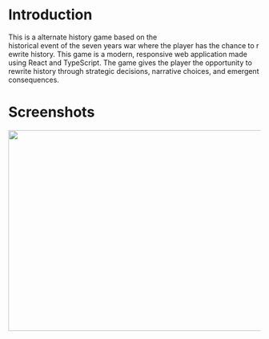 # Introduction
This is a alternate history game based on the historical event of the seven years war where the player has the chance to rewrite history. This game is a modern, responsive web application made using React and TypeScript.  The game gives the player the opportunity to rewrite history through strategic decisions, narrative choices, and emergent consequences. 
# Screenshots
<img src="https://i.postimg.cc/GBDMCvyt/Screenshot-2025-10-28-182157.jpg" width="800" height="400">
